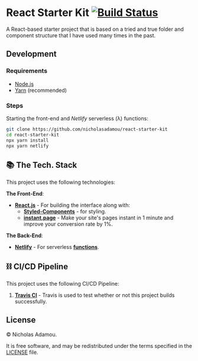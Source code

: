 # React Starter Kit [![Build Status](https://travis-ci.org/nicholasadamou/react-starter-kit.svg?branch=master)](https://travis-ci.org/nicholasadamou/react-starter-kit)

A React-based starter project that is based on a tried and true folder and component structure that I have used many times in the past.

## Development

### Requirements

- [Node.js](https://nodejs.org/en/)
- [Yarn](https://yarnpkg.com/en/) (recommended)

### Steps

Starting the front-end and _Netlify_ serverless (λ) functions:

```bash
git clone https://github.com/nicholasadamou/react-starter-kit
cd react-starter-kit
npx yarn install
npx yarn netlify
```

## 📚 The Tech. Stack

This project uses the following technologies:

**The Front-End**:

- [**React.js**](https://reactjs.org/) - For building the interface along with:
  - [**Styled-Components**](https://www.styled-components.com/) - for styling.
  - [**instant.page**](https://instant.page/) - Make your site's pages instant in 1 minute and improve your conversion rate by 1%.

**The Back-End**:

- [**Netlify**](https://netlify.com/) - For serverless [**functions**](functions/).

## ⛓️ CI/CD Pipeline

This project uses the following CI/CD Pipeline:

1. [**Travis CI**](https://travis-ci.org/nicholasadamou/serverless-react-browsers) - Travis is used to test whether or not this project builds successfully.

## License

© Nicholas Adamou.

It is free software, and may be redistributed under the terms specified in the [LICENSE] file.

[license]: LICENSE
